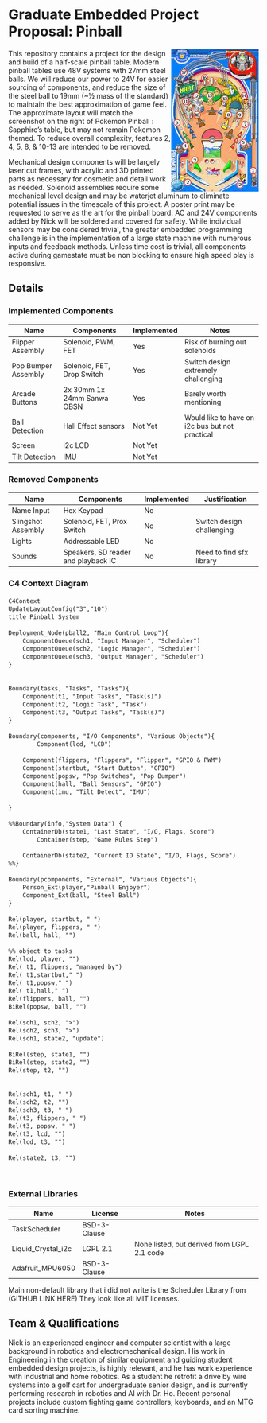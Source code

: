 # Graduate Embedded Project Proposal: Pinball

<img align="right" src="/docs/sapphire.jpg">

This repository contains a project for the design and build of a half-scale pinball table. Modern pinball tables use 48V systems with 27mm steel balls. We will reduce our power to 24V for easier sourcing of components, and reduce the size of the steel ball to 19mm (~½ mass of the standard) to maintain the best approximation of game feel. The approximate layout will match the screenshot on the right of Pokemon Pinball : Sapphire’s table, but may not remain Pokemon themed. To reduce overall complexity, features 2, 4, 5,  8, & 10-13 are intended to be removed.

Mechanical design components will be largely laser cut frames, with acrylic and 3D printed parts as necessary for cosmetic and detail work as needed. Solenoid assemblies require some mechanical level design and may be waterjet aluminum to eliminate potential issues in the timescale of this project. A poster print may be requested to serve as the art for the pinball board. AC and 24V components added by Nick will be soldered and covered for safety.
While individual sensors may be considered trivial, the greater embedded programming challenge is in the implementation of a large state machine with numerous inputs and feedback methods. Unless time cost is trivial, all components active during gamestate must be non blocking to ensure high speed play is responsive.

## Details

### Implemented Components

| Name                | Components                 | Implemented | Notes                                           |
| ------------------- | -------------------------- | ----------- | ----------------------------------------------- |
| Flipper Assembly    | Solenoid, PWM, FET         | Yes         | Risk of burning out solenoids                   |
| Pop Bumper Assembly | Solenoid, FET, Drop Switch | Yes         | Switch design extremely challenging             |
| Arcade Buttons      | 2x 30mm 1x 24mm Sanwa OBSN | Yes         | Barely worth mentioning                         |
| Ball Detection      | Hall Effect sensors        | Not Yet     | Would like to have on i2c bus but not practical |
| Screen              | i2c LCD                    | Not Yet     |
| Tilt Detection      | IMU                        | Not Yet     |

### Removed Components

| Name               | Components                          | Implemented | Justification                    |
| ------------------ | ----------------------------------- | ----------- | ------------------------- |
| Name Input         | Hex Keypad                          | No          |
| Slingshot Assembly | Solenoid, FET, Prox Switch          | No          | Switch design challenging |
| Lights             | Addressable LED                     | No          |
| Sounds             | Speakers, SD reader and playback IC | No          | Need to find sfx library  |

### C4 Context Diagram

```mermaid
C4Context
UpdateLayoutConfig("3","10")
title Pinball System
  
Deployment_Node(pball2, "Main Control Loop"){
    ComponentQueue(sch1, "Input Manager", "Scheduler")
    ComponentQueue(sch2, "Logic Manager", "Scheduler")
    ComponentQueue(sch3, "Output Manager", "Scheduler")
}


Boundary(tasks, "Tasks", "Tasks"){
    Component(t1, "Input Tasks", "Task(s)")
    Component(t2, "Logic Task", "Task")
    Component(t3, "Output Tasks", "Task(s)")
}

Boundary(components, "I/O Components", "Various Objects"){
        Component(lcd, "LCD")

    Component(flippers, "Flippers", "Flipper", "GPIO & PWM")
    Component(startbut, "Start Button", "GPIO")
    Component(popsw, "Pop Switches", "Pop Bumper")
    Component(hall, "Ball Sensors", "GPIO")
    Component(imu, "Tilt Detect", "IMU")

}

%%Boundary(info,"System Data") {
    ContainerDb(state1, "Last State", "I/O, Flags, Score")
        Container(step, "Game Rules Step")

    ContainerDb(state2, "Current IO State", "I/O, Flags, Score")
%%}

Boundary(pcomponents, "External", "Various Objects"){
    Person_Ext(player,"Pinball Enjoyer")
    Component_Ext(ball, "Steel Ball")
}

Rel(player, startbut, " ")
Rel(player, flippers, " ")
Rel(ball, hall, "")

%% object to tasks
Rel(lcd, player, "")
Rel( t1, flippers, "managed by")
Rel( t1,startbut," ")
Rel( t1,popsw," ")
Rel( t1,hall," ")
Rel(flippers, ball, "")
BiRel(popsw, ball, "")

Rel(sch1, sch2, ">")
Rel(sch2, sch3, ">")
Rel(sch1, state2, "update")

BiRel(step, state1, "")
BiRel(step, state2, "")
Rel(step, t2, "")


Rel(sch1, t1, " ")
Rel(sch2, t2, "")
Rel(sch3, t3, " ")
Rel(t3, flippers, " ")
Rel(t3, popsw, " ")
Rel(t3, lcd, "")
Rel(lcd, t3, "")

Rel(state2, t3, "")



```

### External Libraries

| Name                | License                 | Notes |
|-- | -- | -- |
| TaskScheduler | BSD-3-Clause |  |
| Liquid_Crystal_i2c | LGPL 2.1 | None listed, but derived from LGPL 2.1 code |
| Adafruit_MPU6050 | BSD-3-Clause |  |

Main non-default library that i did not write is the Scheduler Library from (GITHUB LINK HERE)
They look like all MIT licenses.

## Team & Qualifications

Nick is an experienced engineer and computer scientist with a large background in robotics and electromechanical design. His work in Engineering in the creation of similar equipment and guiding student embedded design projects, is highly relevant, and he has work experience with industrial and home robotics. As a student he retrofit a drive by wire systems into a golf cart for undergraduate senior design, and is currently performing research in robotics and AI with Dr. Ho. Recent personal projects include custom fighting game controllers, keyboards, and an MTG card sorting machine.
